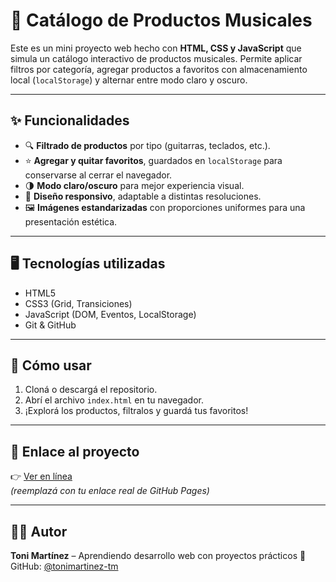 # 🎸 Catálogo de Productos Musicales

Este es un mini proyecto web hecho con **HTML, CSS y JavaScript** que simula un catálogo interactivo de productos musicales. Permite aplicar filtros por categoría, agregar productos a favoritos con almacenamiento local (`localStorage`) y alternar entre modo claro y oscuro.

---

## ✨ Funcionalidades

- 🔍 **Filtrado de productos** por tipo (guitarras, teclados, etc.).
- ⭐ **Agregar y quitar favoritos**, guardados en `localStorage` para conservarse al cerrar el navegador.
- 🌗 **Modo claro/oscuro** para mejor experiencia visual.
- 📱 **Diseño responsivo**, adaptable a distintas resoluciones.
- 🖼️ **Imágenes estandarizadas** con proporciones uniformes para una presentación estética.

---

## 🖥️ Tecnologías utilizadas

- HTML5
- CSS3 (Grid, Transiciones)
- JavaScript (DOM, Eventos, LocalStorage)
- Git & GitHub

---

## 🚀 Cómo usar

1. Cloná o descargá el repositorio.
2. Abrí el archivo `index.html` en tu navegador.
3. ¡Explorá los productos, filtralos y guardá tus favoritos!

---

## 🔗 Enlace al proyecto

👉 [Ver en línea](https://tonimartinez-tm.github.io/tu-nombre-repo/)  
*(reemplazá con tu enlace real de GitHub Pages)*

---

## 👨‍💻 Autor

**Toni Martínez** – Aprendiendo desarrollo web con proyectos prácticos 🚀  
GitHub: [@tonimartinez-tm](https://github.com/tonimartinez-tm)